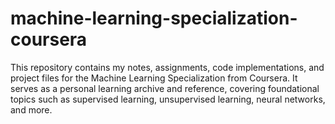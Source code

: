 # machine-learning-specialization-coursera
This repository contains my notes, assignments, code implementations, and project files for the Machine Learning Specialization from Coursera. It serves as a personal learning archive and reference, covering foundational topics such as supervised learning, unsupervised learning, neural networks, and more.
